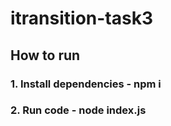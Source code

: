 # itransition-task3

## How to run
### 1. Install dependencies - npm i 
### 2. Run code - node index.js 
